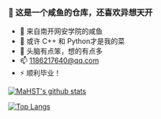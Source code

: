 ### 👋 这是一个咸鱼的仓库，还喜欢异想天开
- 🔭 来自南开网安学院的咸鱼
- 🌱 或许 C++ 和 Python才是我的菜
- 🤔 头脑有点笨，想的有点多
- 📫 1186217640@qq.com
- ⚡ 顺利毕业！

[![MaHST's github stats](https://github-readme-stats.vercel.app/api?username=MaHST0621&hide=stars&show_icons=true&theme=calm "![MaHST's github stats")](https://github.com/anuraghazra/github-readme-stats)

[![Top Langs](https://github-readme-stats.vercel.app/api/top-langs/?username=MaHST0621&count_private=true&hide=javascript,html&layout=compact)](https://github.com/anuraghazra/github-readme-stats)




<!--
**MaHST0621/MaHST0621** is a ✨ _special_ ✨ repository because its `README.md` (this file) appears on your GitHub profile.

Here are some ideas to get you started:

- 🔭 I’m currently working on ...
- 🌱 I’m currently learning ...
- 👯 I’m looking to collaborate on ...
- 🤔 I’m looking for help with ...
- 💬 Ask me about ...
- 📫 How to reach me: ...
- 😄 Pronouns: ...
- ⚡ Fun fact: ...
-->
